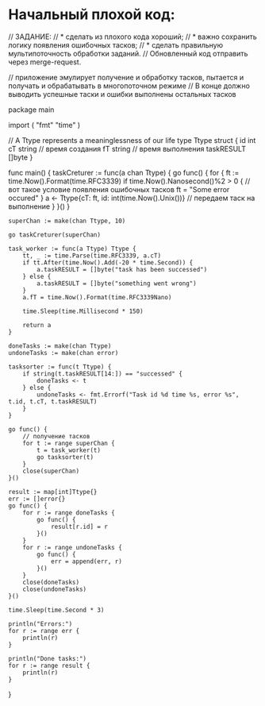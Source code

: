 # Начальный плохой код:
// ЗАДАНИЕ:
// * сделать из плохого кода хороший;
// * важно сохранить логику появления ошибочных тасков;
// * сделать правильную мультипоточность обработки заданий.
// Обновленный код отправить через merge-request.

// приложение эмулирует получение и обработку тасков, пытается и получать и обрабатывать в многопоточном режиме
// В конце должно выводить успешные таски и ошибки выполнены остальных тасков

package main

import (
	"fmt"
	"time"
)

// A Ttype represents a meaninglessness of our life
type Ttype struct {
	id         int
	cT         string // время создания
	fT         string // время выполнения
	taskRESULT []byte
}

func main() {
	taskCreturer := func(a chan Ttype) {
		go func() {
			for {
				ft := time.Now().Format(time.RFC3339)
				if time.Now().Nanosecond()%2 > 0 { // вот такое условие появления ошибочных тасков
					ft = "Some error occured"
				}
				a <- Ttype{cT: ft, id: int(time.Now().Unix())} // передаем таск на выполнение
			}
		}()
	}

	superChan := make(chan Ttype, 10)

	go taskCreturer(superChan)

	task_worker := func(a Ttype) Ttype {
		tt, _ := time.Parse(time.RFC3339, a.cT)
		if tt.After(time.Now().Add(-20 * time.Second)) {
			a.taskRESULT = []byte("task has been successed")
		} else {
			a.taskRESULT = []byte("something went wrong")
		}
		a.fT = time.Now().Format(time.RFC3339Nano)

		time.Sleep(time.Millisecond * 150)

		return a
	}

	doneTasks := make(chan Ttype)
	undoneTasks := make(chan error)

	tasksorter := func(t Ttype) {
		if string(t.taskRESULT[14:]) == "successed" {
			doneTasks <- t
		} else {
			undoneTasks <- fmt.Errorf("Task id %d time %s, error %s", t.id, t.cT, t.taskRESULT)
		}
	}

	go func() {
		// получение тасков
		for t := range superChan {
			t = task_worker(t)
			go tasksorter(t)
		}
		close(superChan)
	}()

	result := map[int]Ttype{}
	err := []error{}
	go func() {
		for r := range doneTasks {
			go func() {
				result[r.id] = r
			}()
		}
		for r := range undoneTasks {
			go func() {
				err = append(err, r)
			}()
		}
		close(doneTasks)
		close(undoneTasks)
	}()

	time.Sleep(time.Second * 3)

	println("Errors:")
	for r := range err {
		println(r)
	}

	println("Done tasks:")
	for r := range result {
		println(r)
	}
}
